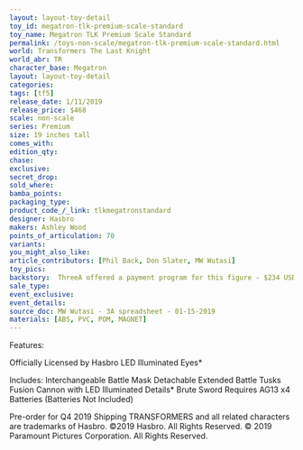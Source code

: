 ```yaml
---
layout: layout-toy-detail 
toy_id: megatron-tlk-premium-scale-standard
toy_name: Megatron TLK Premium Scale Standard
permalink: /toys-non-scale/megatron-tlk-premium-scale-standard.html
world: Transformers The Last Knight
world_abr: TR
character_base: Megatron
layout: layout-toy-detail
categories: 
tags: [tf5]
release_date: 1/11/2019
release_price: $468 
scale: non-scale
series: Premium
size: 19 inches tall
comes_with: 
edition_qty: 
chase: 
exclusive: 
secret_drop: 
sold_where: 
bamba_points: 
packaging_type: 
product_code_/_link: tlkmegatronstandard
designer: Hasbro
makers: Ashley Wood
points_of_articulation: 70
variants: 
you_might_also_like: 
article_contributors: [Phil Back, Don Slater, MW Wutasi]
toy_pics: 
backstory:  ThreeA offered a payment program for this figure - $234 USD non-refundable deposit with balance of $234 due at shipping.
sale_type: 
event_exclusive: 
event_details: 
source_doc: MW Wutasi - 3A spreadsheet - 01-15-2019
materials: [ABS, PVC, POM, MAGNET]
---
```

Features:
 
Officially Licensed by Hasbro
LED Illuminated Eyes*


Includes:
Interchangeable Battle Mask
Detachable Extended Battle Tusks
Fusion Cannon with LED Illuminated Details*
Brute Sword
Requires AG13 x4 Batteries (Batteries Not Included)

Pre-order for Q4 2019 Shipping
TRANSFORMERS and all related characters are trademarks of Hasbro. ©2019 Hasbro. All Rights Reserved. © 2019 Paramount Pictures Corporation. All Rights Reserved.